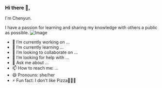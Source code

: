 ### Hi there 👋,

I'm Chenyun.

I have a passion for learning and sharing my knowledge with others a public as possible.
![Image](https://images.unsplash.com/photo-1517960413843-0aee8e2b3285?ixlib=rb-1.2.1&ixid=eyJhcHBfaWQiOjEyMDd9&auto=format&fit=crop&w=400&q=60)

- 🔭 I’m currently working on ...
- 🌱 I’m currently learning ...
- 👯 I’m looking to collaborate on ...
- 🤔 I’m looking for help with ...
- 💬 Ask me about ...
- 📫 How to reach me: ...
- 😄 Pronouns: she/her
- ⚡ Fun fact: I don't like Pizza🍕🍕🍕


